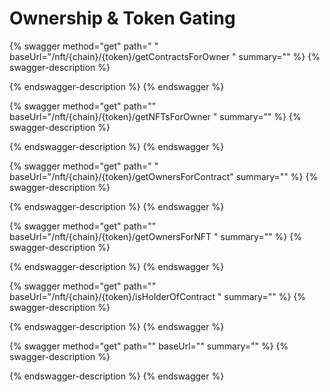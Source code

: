 # Ownership & Token Gating



{% swagger method="get" path="    " baseUrl="/nft/{chain}/{token}/getContractsForOwner  " summary="" %}
{% swagger-description %}

{% endswagger-description %}
{% endswagger %}

{% swagger method="get" path="" baseUrl="/nft/{chain}/{token}/getNFTsForOwner              " summary="" %}
{% swagger-description %}

{% endswagger-description %}
{% endswagger %}

{% swagger method="get" path="            " baseUrl="/nft/{chain}/{token}/getOwnersForContract" summary="" %}
{% swagger-description %}

{% endswagger-description %}
{% endswagger %}

{% swagger method="get" path="" baseUrl="/nft/{chain}/{token}/getOwnersForNFT            " summary="" %}
{% swagger-description %}

{% endswagger-description %}
{% endswagger %}

{% swagger method="get" path="" baseUrl="/nft/{chain}/{token}/isHolderOfContract " summary="" %}
{% swagger-description %}

{% endswagger-description %}
{% endswagger %}

{% swagger method="get" path="" baseUrl="" summary="" %}
{% swagger-description %}

{% endswagger-description %}
{% endswagger %}



